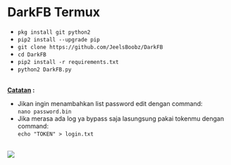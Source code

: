 # DarkFB Termux

<ul>
<li><code>pkg install git python2</code></li>
<li><code>pip2 install --upgrade pip</code></li>
<li><code>git clone https://github.com/JeelsBoobz/DarkFB</code></li>
<li><code>cd DarkFB</code></li>
<li><code>pip2 install -r requirements.txt</code></li>
<li><code>python2 DarkFB.py</code></li>
</ul>
<br />
<b><u>Catatan</u> :</b><br />
<ul>
<li>Jikan ingin menambahkan list password edit dengan command:<br />
<code>nano password.bin</code></li>
<li>Jika merasa ada log ya bypass saja lasungsung pakai tokenmu dengan command:<br />
<code>echo "<font fill='red'>TOKEN</font>" > login.txt</code></li>
</ul>
<br />
<img src="https://github.com/JeelsBoobz/DarkFB/raw/master/Screenshot_2019-06-20-01-07-15-667_com.termux.png" />
